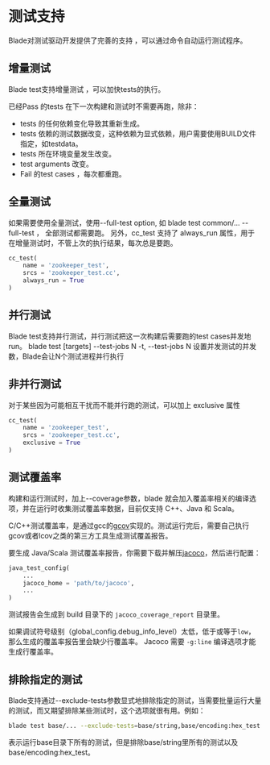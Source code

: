 # 测试支持

Blade对测试驱动开发提供了完善的支持 ，可以通过命令自动运行测试程序。

## 增量测试

Blade test支持增量测试 ，可以加快tests的执行。

已经Pass 的tests 在下一次构建和测试时不需要再跑，除非：

* tests 的任何依赖变化导致其重新生成。
* tests 依赖的测试数据改变，这种依赖为显式依赖，用户需要使用BUILD文件指定，如testdata。
* tests 所在环境变量发生改变。
* test arguments 改变。
* Fail 的test cases ，每次都重跑。

## 全量测试

如果需要使用全量测试，使用--full-test option, 如 blade test common/... --full-test ， 全部测试都需要跑。
另外，cc_test 支持了 always_run 属性，用于在增量测试时，不管上次的执行结果，每次总是要跑。

```python
cc_test(
    name = 'zookeeper_test',
    srcs = 'zookeeper_test.cc',
    always_run = True
)
```

## 并行测试

Blade test支持并行测试，并行测试把这一次构建后需要跑的test cases并发地run。
blade test [targets] --test-jobs N
-t, --test-jobs N 设置并发测试的并发数，Blade会让N个测试进程并行执行

## 非并行测试

对于某些因为可能相互干扰而不能并行跑的测试，可以加上 exclusive 属性

```python
cc_test(
    name = 'zookeeper_test',
    srcs = 'zookeeper_test.cc',
    exclusive = True
)
```

## 测试覆盖率

构建和运行测试时，加上--coverage参数，blade 就会加入覆盖率相关的编译选项，并在运行时收集测试覆盖率数据，目前仅支持 C++、Java 和 Scala。

C/C++测试覆盖率，是通过gcc的[gcov](https://gcc.gnu.org/onlinedocs/gcc/Gcov.html)实现的。测试运行完后，需要自己执行gcov或者lcov之类的第三方工具生成测试覆盖报告。

要生成 Java/Scala 测试覆盖率报告，你需要下载并解压[jacoco](https://www.jacoco.org/)，然后进行配置：

```python
java_test_config(
    ...
    jacoco_home = 'path/to/jacoco',
    ...
)
```

测试报告会生成到 build 目录下的 `jacoco_coverage_report` 目录里。

如果调试符号级别（global\_config.debug\_info\_level）太低，低于或等于`low`，那么生成的覆盖率报告里会缺少行覆盖率。
Jacoco 需要 `-g:line` 编译选项才能生成行覆盖率。

## 排除指定的测试

Blade支持通过--exclude-tests参数显式地排除指定的测试，当需要批量运行大量的测试，而又期望排除某些测试时，这个选项就很有用。例如：

```bash
blade test base/... --exclude-tests=base/string,base/encoding:hex_test
```

表示运行base目录下所有的测试，但是排除base/string里所有的测试以及base/encoding:hex_test。
